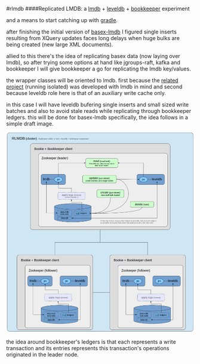#rlmdb
####Replicated LMDB: a [lmdb](http://symas.com/mdb/) + [leveldb](https://github.com/google/leveldb) + [bookkeeper](http://bookkeeper.apache.org) experiment

and a means to start catching up with [gradle](http://gradle.org/).

after finishing the initial version of [basex-lmdb](https://github.com/mauricioscastro/basex-lmdb) I figured 
single inserts resulting from XQuery updates faces long delays when huge bulks are being created (new large XML documents).

allied to this there's the idea of replicating basex data (now laying over lmdb), so after trying some options 
at hand like jgroups-raft, kafka and bookkeeper I will give bookkeeper a go for replicating the lmdb key/values. 

the wrapper classes will be oriented to lmdb. first because the [related project](https://github.com/mauricioscastro/basex-lmdb) 
(running isolated) was developed with lmdb in mind and second because leveldb role here is that 
of an auxiliary write cache only.  

in this case I will have leveldb bufering single inserts and small sized write batches and also to avoid 
stale reads while replicating through bookkeeper ledgers. this will be done for basex-lmdb specifically, 
the idea follows in a simple draft image.

![rlmdb](https://raw.githubusercontent.com/mauricioscastro/lldb/gh-pages/images/rlmdb_idea.png)

the idea around bookkeeper's ledgers is that each represents a write transaction and its entries represents 
this transaction's operations originated in the leader node.


